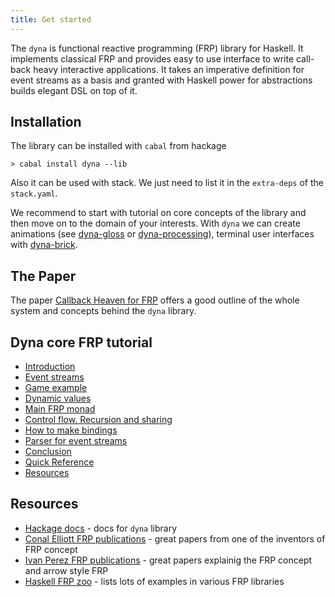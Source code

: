 ```yaml
---
title: Get started
---
```


The `dyna` is functional reactive programming (FRP) library for Haskell. 
It implements classical FRP and provides easy to use interface to 
write call-back heavy interactive applications. It takes an imperative 
definition for event streams as a basis and 
granted with Haskell power for abstractions builds elegant DSL on top of it.

## Installation

The library can be installed with `cabal` from hackage

```
> cabal install dyna --lib 
```

Also it can be used with stack. We just need to list it in the `extra-deps`
of the `stack.yaml`.

We recommend to start with tutorial on core concepts of the library
and then move on to the domain of your interests. With `dyna`
we can create animations (see [dyna-gloss](/dyna-gloss/tutorial-toc) 
or [dyna-processing](/dyna-processing/tutorial-toc)), terminal user interfaces
with [dyna-brick](/dyna-brick/tutorial-toc).

## The Paper

The paper [Callback Heaven for FRP](/paper) offers a good outline of the whole system and concepts behind 
the `dyna` library.

## Dyna core FRP tutorial

* [Introduction](/dyna-core/tutorial/01-intro)
* [Event streams](/dyna-core/tutorial/02-event-streams)
* [Game example](/dyna-core/tutorial/03-event-game-example)
* [Dynamic values](/dyna-core/tutorial/04-dynamics) 
* [Main FRP monad](/dyna-core/tutorial/05-backbone-monad)
* [Control flow. Recursion and sharing](/dyna-core/tutorial/06-control-flow)
* [How to make bindings](/dyna-core/tutorial/07-make-bindings)
* [Parser for event streams](/dyna-core/tutorial/08-parser)
* [Conclusion](/dyna-core/tutorial/09-conclusion)
* [Quick Reference](/dyna-core/tutorial/101-reference)
* [Resources](/dyna-core/tutorial/102-resources)

## Resources

* [Hackage docs](https://hackage.haskell.org/package/dyna) - docs for `dyna` library
* [Conal Elliott FRP publications](http://conal.net/papers/frp.html) - great papers from one of the inventors of FRP concept
* [Ivan Perez FRP publications](https://github.com/ivanperez-keera/dunai#reading) - great papers explainig the FRP concept and arrow style FRP
* [Haskell FRP zoo](https://github.com/gelisam/frp-zoo) - lists lots of examples in various FRP libraries

